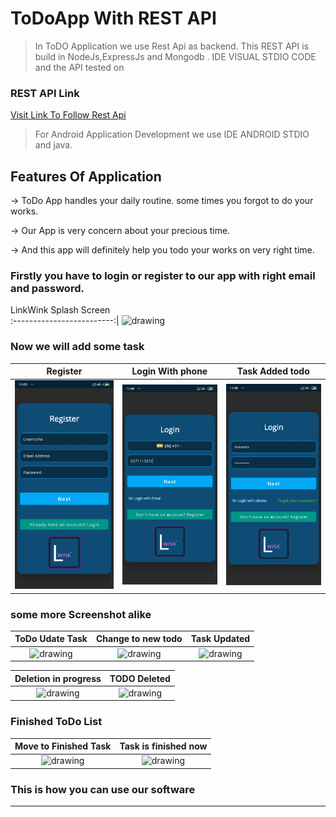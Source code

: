 # ToDoApp With REST API


>In ToDO Application we use Rest Api as backend. This REST API is build in NodeJs,ExpressJs and Mongodb . IDE VISUAL STDIO CODE and the API tested on 

### REST API Link
[Visit Link To Follow Rest Api](https://github.com/sauravsuman7/Todo-REST-API "LCO")



>For Android Application Development we use IDE ANDROID STDIO and java.



## Features Of Application

&rarr; ToDo App handles your daily routine. some times you forgot to do your works.

&rarr; Our App is very concern about your precious time. 

&rarr; And this app will definitely help you todo your works on very right time.

### Firstly you have to login or register to our app with right email and password.

LinkWink Splash Screen             
:-------------------------:|
 <img src="images/splash_screen.jpg" alt="drawing" width="250"/>  



### Now we will add some task

Register             |  Login With phone         | Task Added todo
:-------------------------:|:-------------------------:|:-------------------------:
 <img src="images/register_link_wink.jpg" alt="drawing" width="250"/>  | <img src="images/phone_login_link_wink.jpg" alt="drawing" width="250"/> | <img src="images/email_login_link_wink.jpg" alt="drawing" width="250"/>

### some more Screenshot alike

ToDo Udate Task             |  Change to new todo          | Task Updated
:-------------------------:|:-------------------------:|:-------------------------:
 <img src="images/update_task.jpg" alt="drawing" width="250"/>  | <img src="images/to_update_task.jpg" alt="drawing" width="250"/> | <img src="images/task_update.jpg" alt="drawing" width="250"/>




 Deletion in progress             |  TODO Deleted
:-------------------------:|:-------------------------:
 <img src="images/delete2.jpg" alt="drawing" width="250"/>  | <img src="images/delete1.jpg" alt="drawing" width="250"/>


### Finished ToDo List

Move to Finished Task             |  Task is finished now
:-------------------------:|:-------------------------:
 <img src="images/move1.jpg" alt="drawing" width="250"/>  | <img src="images/move2.jpg" alt="drawing" width="250"/>



### This is how you can use our software


***
